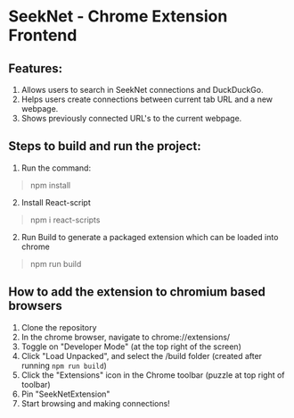 # SeekNet - Chrome Extension Frontend

## Features:
1. Allows users to search in SeekNet connections and DuckDuckGo.
2. Helps users create connections between current tab URL and a new webpage.
3. Shows previously connected URL's to the current webpage.

## Steps to build and run the project:
1. Run the command:
> npm install
2. Install React-script
> npm i react-scripts
2. Run Build to generate a packaged extension which can be loaded into chrome
> npm run build
## How to add the extension to chromium based browsers
1. Clone the repository
2. In the chrome browser, navigate to chrome://extensions/
3. Toggle on "Developer Mode" (at the top right of the screen)
4. Click "Load Unpacked", and select the /build folder (created after running `npm run build`)
5. Click the "Extensions" icon in the Chrome toolbar (puzzle at top right of toolbar)
6. Pin "SeekNetExtension"
7. Start browsing and making connections!
